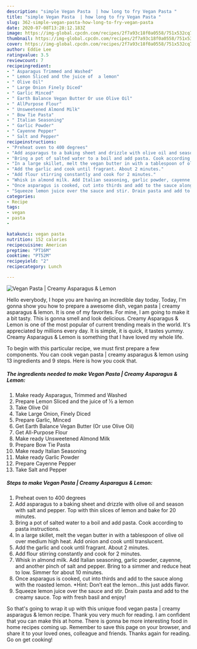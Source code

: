 ```yaml
---
description: "simple Vegan Pasta  | how long to fry Vegan Pasta "
title: "simple Vegan Pasta  | how long to fry Vegan Pasta "
slug: 362-simple-vegan-pasta-how-long-to-fry-vegan-pasta
date: 2020-07-08T13:28:12.183Z
image: https://img-global.cpcdn.com/recipes/2f7a93c18f0a0558/751x532cq70/vegan-pasta-creamy-asparagus-lemon-recipe-main-photo.jpg
thumbnail: https://img-global.cpcdn.com/recipes/2f7a93c18f0a0558/751x532cq70/vegan-pasta-creamy-asparagus-lemon-recipe-main-photo.jpg
cover: https://img-global.cpcdn.com/recipes/2f7a93c18f0a0558/751x532cq70/vegan-pasta-creamy-asparagus-lemon-recipe-main-photo.jpg
author: Eddie Lee
ratingvalue: 3.5
reviewcount: 7
recipeingredient:
- " Asparagus Trimmed and Washed"
- " Lemon Sliced and the juice of  a lemon"
- " Olive Oil"
- " Large Onion Finely Diced"
- " Garlic Minced"
- " Earth Balance Vegan Butter Or use Olive Oil"
- " AllPurpose Flour"
- " Unsweetened Almond Milk"
- " Bow Tie Pasta"
- " Italian Seasoning"
- " Garlic Powder"
- " Cayenne Pepper"
- " Salt and Pepper"
recipeinstructions:
- "Preheat oven to 400 degrees"
- "Add asparagus to a baking sheet and drizzle with olive oil and season with salt and pepper. Top with thin slices of lemon and bake for 20 minutes."
- "Bring a pot of salted water to a boil and add pasta. Cook according to pasta instructions."
- "In a large skillet, melt the vegan butter in with a tablespoon of olive oil over medium high heat. Add onion and cook until translucent."
- "Add the garlic and cook until fragrant. About 2 minutes."
- "Add flour stirring constantly and cook for 2 minutes."
- "Whisk in almond milk. Add Italian seasoning, garlic powder, cayenne, and another pinch of salt and pepper. Bring to a simmer and reduce heat to low. Simmer for about 10 minutes."
- "Once asparagus is cooked, cut into thirds and add to the sauce along with the roasted lemon. *Hint: Don’t eat the lemon…this just adds flavor."
- "Squeeze lemon juice over the sauce and stir. Drain pasta and add to the creamy sauce. Top with fresh basil and enjoy!"
categories:
- Recipe
tags:
- vegan
- pasta
- 

katakunci: vegan pasta  
nutrition: 152 calories
recipecuisine: American
preptime: "PT16M"
cooktime: "PT52M"
recipeyield: "2"
recipecategory: Lunch

---
```



![Vegan Pasta | Creamy Asparagus &amp; Lemon](https://img-global.cpcdn.com/recipes/2f7a93c18f0a0558/751x532cq70/vegan-pasta-creamy-asparagus-lemon-recipe-main-photo.jpg)

Hello everybody, I hope you are having an incredible day today. Today, I'm gonna show you how to prepare a awesome dish, vegan pasta | creamy asparagus &amp; lemon. It is one of my favorites. For mine, I am going to make it a bit tasty. This is gonna smell and look delicious.
 Creamy Asparagus &amp; Lemon is one of the most popular of current trending meals in the world. It's appreciated by millions every day. It is simple, it is quick, it tastes yummy.  Creamy Asparagus &amp; Lemon is something that I have loved my whole life.


To begin with this particular recipe, we must first prepare a few components. You can cook vegan pasta | creamy asparagus &amp; lemon using 13 ingredients and 9 steps. Here is how you cook that.

<!--inarticleads1-->

##### The ingredients needed to make Vegan Pasta | Creamy Asparagus &amp; Lemon:

1. Make ready  Asparagus, Trimmed and Washed
1. Prepare  Lemon Sliced and the juice of ½ a lemon
1. Take  Olive Oil
1. Take  Large Onion, Finely Diced
1. Prepare  Garlic, Minced
1. Get  Earth Balance Vegan Butter (Or use Olive Oil)
1. Get  All-Purpose Flour
1. Make ready  Unsweetened Almond Milk
1. Prepare  Bow Tie Pasta
1. Make ready  Italian Seasoning
1. Make ready  Garlic Powder
1. Prepare  Cayenne Pepper
1. Take  Salt and Pepper




<!--inarticleads2-->

##### Steps to make Vegan Pasta | Creamy Asparagus &amp; Lemon:

1. Preheat oven to 400 degrees
1. Add asparagus to a baking sheet and drizzle with olive oil and season with salt and pepper. Top with thin slices of lemon and bake for 20 minutes.
1. Bring a pot of salted water to a boil and add pasta. Cook according to pasta instructions.
1. In a large skillet, melt the vegan butter in with a tablespoon of olive oil over medium high heat. Add onion and cook until translucent.
1. Add the garlic and cook until fragrant. About 2 minutes.
1. Add flour stirring constantly and cook for 2 minutes.
1. Whisk in almond milk. Add Italian seasoning, garlic powder, cayenne, and another pinch of salt and pepper. Bring to a simmer and reduce heat to low. Simmer for about 10 minutes.
1. Once asparagus is cooked, cut into thirds and add to the sauce along with the roasted lemon. *Hint: Don’t eat the lemon…this just adds flavor.
1. Squeeze lemon juice over the sauce and stir. Drain pasta and add to the creamy sauce. Top with fresh basil and enjoy!




So that's going to wrap it up with this unique food vegan pasta | creamy asparagus &amp; lemon recipe. Thank you very much for reading. I am confident that you can make this at home. There is gonna be more interesting food in home recipes coming up. Remember to save this page on your browser, and share it to your loved ones, colleague and friends. Thanks again for reading. Go on get cooking!
